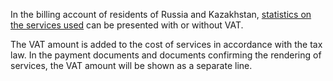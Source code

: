 In the billing account of residents of Russia and Kazakhstan, [statistics on the services used](../operations/check-charges.md) can be presented with or without VAT.

The VAT amount is added to the cost of services in accordance with the tax law. In the payment documents and documents confirming the rendering of services, the VAT amount will be shown as a separate line.

